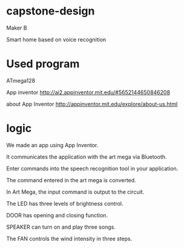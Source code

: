 # capstone-design
Maker B

Smart home based on voice recognition


# Used program

ATmega128

App inventor
http://ai2.appinventor.mit.edu/#5652144650846208

about App Inventor
http://appinventor.mit.edu/explore/about-us.html


# logic
We made an app using App Inventor.

It communicates the application with the art mega via Bluetooth.

Enter commands into the speech recognition tool in your application.

The command entered in the art mega is converted.

In Art Mega, the input command is output to the circuit.


The LED has three levels of brightness control.

DOOR has opening and closing function.

SPEAKER can turn on and play three songs.

The FAN controls the wind intensity in three steps.
